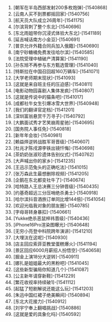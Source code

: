 
1. [朝军在半岛西部发射200多枚炮弹]-[1540868]
1. [云南人买不到票都摇回家]-[1540756]
1. [航天员大队成立26周年]-[1541175]
1. [尔滨背刺了整个东北]-[1540696]
1. [东北雨姐带你沉浸式体验大东北]-[1541189]
1. [延吉喊话南方小金豆]-[1540691]
1. [普京允许外籍合同兵加入俄籍]-[1540690]
1. [南宁砂糖橘免费发往哈尔滨]-[1540585]
1. [法院受理中植破产清算案]-[1541190]
1. [孙东旭不再参与东方甄选管理]-[1541040]
1. [特斯拉在中国召回超160万辆车]-[1541071]
1. [大学老师期末现状]-[1541093]
1. [这就是来自班主任的压迫感]-[1540811]
1. [电影动物园喜剧人集体发疯]-[1540807]
1. [这就是传说中的猫条吧]-[1541017]
1. [成都社牛女生引爆冰雪大世界]-[1540948]
1. [我们的翻译官定档]-[1541201]
1. [深圳富翁悬赏千万寻子]-[1540792]
1. [大鹏面试秀才艺笑崩周星驰]-[1540695]
1. [国务院人事任免]-[1540818]
1. [新年年会妆]-[1540981]
1. [赖益烨逆转战胜军哥晋级]-[1540607]
1. [杜兆才陈戌源李铁出镜忏悔]-[1540698]
1. [茶奶奶张淑珍遗体告别仪式]-[1540762]
1. [大声喊出你的家乡]-[1541235]
1. [王迅示范兔头的正确吃法]-[1541015]
1. [张万森此生最想删除视频]-[1541205]
1. [企鹅在东北都变社牛了]-[1540674]
1. [哈特路人王总决赛三分钟晋级]-[1540435]
1. [约基奇超远三分压哨绝杀勇士]-[1540918]
1. [哈尔滨抖音酒旅订单同比增144倍]-[1541054]
1. [欢迎光临我对象的朋友圈]-[1540785]
1. [字母哥转身暴扣]-[1540661]
1. [Yukke绝杀恶鼠梓祎晋级]-[1540436]
1. [iPhone16Pro渲染图曝光]-[1540648]
1. [无穷小亮登中科院跨年演讲]-[1541210]
1. [大埋汰在这呢]-[1540930]
1. [店主回应索菲亚教堂蛋糕爆火]-[1541194]
1. [景区回应6000月薪招人扮悟空]-[1540658]
1. [掘金上演18分大逆转]-[1540911]
1. [娜扎是姐姐最大的黑粉吧]-[1541045]
1. [这些新型骗局你知道几个]-[1541087]
1. [公主新年请穿新鞋]-[1541229]
1. [繁花收视率持续破1]-[1541112]
1. [起猛了短剧解说还能这么玩]-[1541203]
1. [朱迅中国红裙子绝美瞬间]-[1540894]
1. [东北大花接力]-[1540912]
1. [刘宇宁奉上翻唱挑战]-[1540886]
1. [这就是爱的具象化吗]-[1540592]